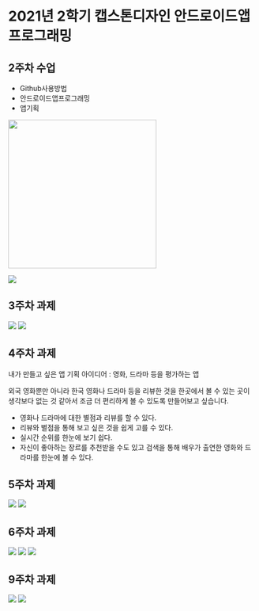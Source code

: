 # 2021년 2학기 캡스톤디자인 안드로이드앱 프로그래밍

## 2주차 수업 
  - Github사용방법
  - 안드로이드앱프로그래밍
  - 앱기획


 <img width="300" height="300" src="./png/dog.jpg"></img>

 <img width="" height="" src="./png/20273030_02.png"></img>

## 3주차 과제

 <img width="" height="" src="./png/20273030_03-1.JPG"></img>
 <img width="" height="" src="./png/20273030_03-2.JPG"></img>


## 4주차 과제

내가 만들고 싶은 앱 기획 아이디어 : 영화, 드라마 등을 평가하는 앱

  외국 영화뿐만 아니라 한국 영화나 드라마 등을 리뷰한 것을 한곳에서 볼 수 있는 곳이 생각보다 없는 것 같아서 조금 더 편리하게 볼 수 있도록 만들어보고 싶습니다.
  - 영화나 드라마에 대한 별점과 리뷰를 할 수 있다.
  - 리뷰와 별점을 통해 보고 싶은 것을 쉽게 고를 수 있다.
  - 실시간 순위를 한눈에 보기 쉽다.
  - 자신이 좋아하는 장르를 추천받을 수도 있고 검색을 통해 배우가 출연한 영화와 드라마를 한눈에 볼 수 있다.


## 5주차 과제

 <img width="" height="" src="./png/20273030_05-1.png"></img>
 <img width="" height="" src="./png/20273030_05-2.png"></img>
 
## 6주차 과제

 <img width="" height="" src="./png/20273030_06-1.png"></img>
 <img width="" height="" src="./png/20273030_06-2.png"></img>
 <img width="" height="" src="./png/20273030_06-3.png"></img>
 
## 9주차 과제

 <img width="" height="" src="./png/20273030_09-1.png"></img>
 <img width="" height="" src="./png/20273030_09-2.png"></img>
